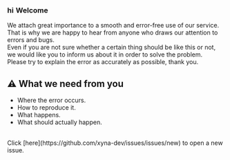 ### <img src="https://user-images.githubusercontent.com/1303154/88677602-1635ba80-d120-11ea-84d8-d263ba5fc3c0.gif" width="16px" alt="hi"> Welcome

We attach great importance to a smooth and error-free use of our service. That is why we are happy to hear from anyone who draws our attention to errors and bugs.<br />
Even if you are not sure whether a certain thing should be like this or not, we would like you to inform us about it in order to solve the problem.<br />
Please try to explain the error as accurately as possible, thank you.

## ⚠️ What we need from you
- Where the error occurs.
- How to reproduce it.
- What happens.
- What should actually happen.
<br />
Click [here](https://github.com/xyna-dev/issues/issues/new) to open a new issue. <br />
